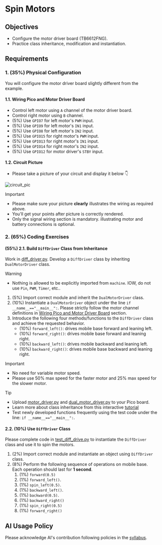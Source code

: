 # Spin Motors

## Objectives
- Configure the motor driver board (TB6612FNG).
- Practice class inheritance, modification and instantiation.


## Requirements

### 1. (35%) Physical Configuration
You will configure the motor driver board slightly different from the example.

#### 1.1. Wiring Pico and Motor Driver Board
- Control left motor using `A` channel of the motor driver board.
- Control right motor using `B` channel.
- (5%) Use `GPIO7` for left motor's `PWM` input.
- (5%) Use `GPIO9` for left motor's `IN1` input.
- (5%) Use `GPIO8` for left motor's `IN2` input.
- (5%) Use `GPIO15` for right motor's `PWM` input.
- (5%) Use `GPIO13` for right motor's `IN1` input.
- (5%) Use `GPIO14` for right motor's `IN2` input.
- (5%) Use `GPIO12` for motor driver's `STBY` input.

#### 1.2. Circuit Picture
- Please take a picture of your circuit and display it below 👇

![circuit_pic](circuit_pic.jpg)

> [!IMPORTANT]
> - Please make sure your picture **clearly** illustrates the wiring as required above.
> - You'll get your points after picture is correctly rendered.  
> - Only the signal wiring section is mandatory.
> illustrating motor and battery connections is optional. 

### 2. (65%) Coding Exercises

#### (55%) 2.1. Build `DiffDriver` Class from Inheritance
Work in [diff_driver.py](diff_driver.py).
Develop a `DiffDriver` class by inheriting `DualMotorDriver` class.
> [!WARNING]
> - Nothing is allowed to be explicitly imported from `machine`.
> IOW, do not use `Pin`, `PWM`, `Timer`, etc..
 
1. (5%) Import correct module and inherit the `DualMotorDriver` class.
2. (10%) Instantiate a `DualMotorDriver` object under the line `if __name__=="__main__":`. Please strictly follow the motor channel definitions in [Wiring Pico and Motor Driver Board](#11-wiring-pico-and-motor-driver-board) section.
3. Introduce the following four methods/functions to the `DiffDriver` class and achieve the requested behavior.
   - (10%) `forward_left()`: drives mobile base forward and leaning left.
   - (10%) `forward_right()`: drives mobile base forward and leaning right. 
   - (10%) `backward_left()`: drives mobile backward and leaning left.  
   - (10%) `backward_right()`: drives mobile base backward and leaning right.

> [!IMPORTANT]
> - No need for variable motor speed.
> - Please use 50% max speed for the faster motor and 25% max speed for the slower motor.

> [!TIP]
> - Upload [motor_driver.py](https://github.com/linzhangUCA/3421example-motor_control/blob/main/motor_driver.py) and [dual_motor_driver.py](https://github.com/linzhangUCA/3421example-motor_control/blob/main/dual_motor_driver.py) to your Pico board.
> - Learn more about class inheritance from this interactive [tutorial](https://www.w3schools.com/python/python_inheritance.asp)
> - Test newly developed functions frequently using the test code under the line: `if __name__=="__main__":`. 

#### 2.2. (10%) Use `DiffDriver` Class
Please complete code in [test_diff_drive.py](test_diff_drive.py) to instantiate the `DiffDriver` class and use it to spin the motors.
1. (2%) Import correct module and instantiate an object using `DiffDriver` class.
2. (8%) Perform the following sequence of operations on mobile base. Each operation should last for **1 second**.
     1. (1%) `forward(0.5)`
     2. (1%) `forward_left()`.
     3. (1%) `spin_left(0.5)`.
     4. (1%) `backward_left()`.
     5. (1%) `backward(0.5)`.
     6. (1%) `backward_right()`
     7. (1%) `spin_right(0.5)`
     8. (1%) `forward_right()`


   
## AI Usage Policy
Please acknowledge AI's contribution following policies in the [syllabus](https://linzhanguca.github.io/_docs/robotics1-2025/syllabus.pdf).
